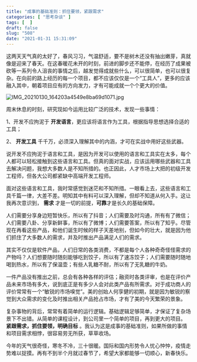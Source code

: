 ```yaml
---
title: "成事的基础准则：抓住要领，紧跟需求"
categories: [ "思考杂谈" ]
tags: [  ]
draft: false
slug: "508"
date: "2021-01-31 15:31:09"
---
```


这两天天气真的太好了，春风习习，气温舒适，要不是树木还没有抽出嫩芽，真就像是迎来了春天。在这春暖花未开的时刻，前进的脚步还不能停，在经历了成果被砍等一系列令人沮丧的事情之后，越发觉得成就些什么，可以很简单，也可以很复杂。在向前的路上经历的每一个项目，都不应该仅仅是一个“工具人”，更多的应该融入其中，朝着项目应有的方向发力，才有可能成就一个个更大的价值。



![IMG_20210130_164203a4549e8ba69d1071.jpg](https://imagehost-cdn.frytea.com/images/2021/01/31/IMG_20210130_164203a4549e8ba69d1071.jpg)



周末休息的时刻，研究现如今运用比较广泛的技术，发现一些事情：

1、开发不应拘泥于 **开发语言**，更应该将语言作为工具，根据指导思想选择合适的工具；

2、 **开发工具** 千千万，必须深入理解其中的内涵，才可在实战中用好这些武器。



说开发不应拘泥于语言和工具，是因为开发可以使用的语言和工具实在太多，每个人都可以轻松接触到这些语言和工具。但真的面对实战，应该运用哪些武器和工具去解决问题，我想大多数人是不知所措的。也正因此，人才市场上大把的初级开发工程师，但各大公司都紧缺中高端开发工程师。



面对这些语言和工具，我时常感觉到迷茫和不知所措。一眼看上去，这些语言和工具千篇一律，大差不差。明知其中有料可以深入理解，但却不知道从何入手。这让我再次意识到， **需求** 才是一切的前提，**可靠**才是长久的基础保障。



人们需要分享身边短暂快乐，所以有了抖音；人们需要及时沟通，所有有了微信；人们需要八卦、分享新鲜事，所以有了微博；人们需要答案，所以有了知乎。尽管现在再看这些产品，和他们诞生时候的样子天差地别，但如今的壮大，就是因为他们抓住了大多数人的需求，并及时推出产品满足人们的需求。



其实不仅仅是软件产品，人们日常的各类消费，不都是每个人各种奇奇怪怪需求的产物吗？人们想要随时随刻能够吃到饺子，所以有了速冻饺子；人们需要随时随地喝到热水，所以有了保温壶；有些人乳糖不耐，所以有了无乳糖的牛奶。



一件产品没有推出之前，总会有各种各样的评估；融资时各类评审，也是在评价产品未来市场有多大，说到底正是有多少人会对此类产品有所需求。对于成功商人的评价常常有一个“敏锐的市场嗅觉”。美的创始人何享健的初期，就是因为敏锐的察觉到大众需求的变化及时推出相关产品抢占市场，才有了美的今天繁荣的景象。



复杂事物的背后，常常有着简单的运行逻辑。基础逻辑足够简单，才保证了复杂场景下不出错。从简单的课程设计，到公司里一个简单的项目，再到更大的项目。 **紧跟需求，抓住要领，明确目标** 。我认为这是成事的基础准则，如果所做的事情和项目需求相悖，很容易劳无所获，草草收场。



今年的天气很奇怪，寒冬不冷，三十很暖。国际和国内形势令人忧心忡忡，疫情走势难以捉摸。再有不到半个月就过春节了，希望大家都能够一切顺心，新春快乐。